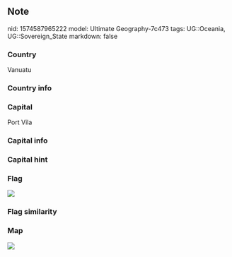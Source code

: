 ## Note
nid: 1574587965222
model: Ultimate Geography-7c473
tags: UG::Oceania, UG::Sovereign_State
markdown: false

### Country
Vanuatu

### Country info


### Capital
Port Vila

### Capital info


### Capital hint


### Flag
<img src="ug-flag-vanuatu.svg">

### Flag similarity


### Map
<img src="ug-map-vanuatu.png">
